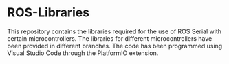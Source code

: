 # ROS-Libraries

This repository contains the libraries required for the use of ROS Serial with certain microcontrollers.
The libraries for different microcontrollers have been provided in different branches.
The code has been programmed using Visual Studio Code through the PlatformIO extension.
